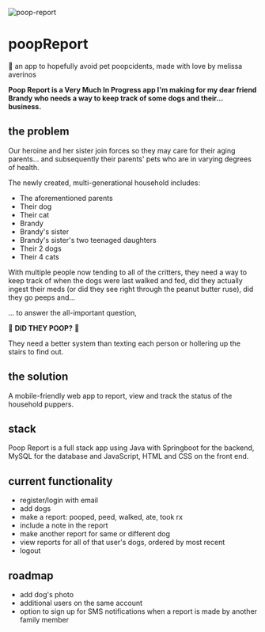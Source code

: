 ![poop-report](https://github.com/yummygoods/poopReport/assets/105559874/97322155-efd8-40f6-a82a-6833f0505ce7)
# poopReport
💩 an app to hopefully avoid pet poopcidents, made with love by melissa averinos

**Poop Report is a Very Much In Progress app I'm making for my dear friend Brandy who needs a way to keep track of some dogs and their... business.** 

## the problem
Our heroine and her sister join forces so they may care for their aging parents... and subsequently their parents' pets who are in varying degrees of health.

The newly created, multi-generational household includes:
- The aforementioned parents
- Their dog
- Their cat
- Brandy
- Brandy's sister
- Brandy's sister's two teenaged daughters
- Their 2 dogs
- Their 4 cats

 
With multiple people now tending to all of the critters, they need a way to keep track of when the dogs were last walked and fed, did they actually ingest their meds (or did they see right through the peanut butter ruse), did they go peeps and...

... to answer the all-important question,

💩 **DID THEY POOP?** 💩

They need a better system than texting each person or hollering up the stairs to find out. 

## the solution
A mobile-friendly web app to report, view and track the status of the household puppers. 

## stack

Poop Report is a full stack app using Java with Springboot for the backend, MySQL for the database and JavaScript, HTML and CSS on the front end.

## current functionality
- register/login with email
- add dogs
- make a report: pooped, peed, walked, ate, took rx
- include a note in the report  
- make another report for same or different dog
- view reports for all of that user's dogs, ordered by most recent
- logout

## roadmap
- add dog's photo
- additional users on the same account
- option to sign up for SMS notifications when a report is made by another family member
  
